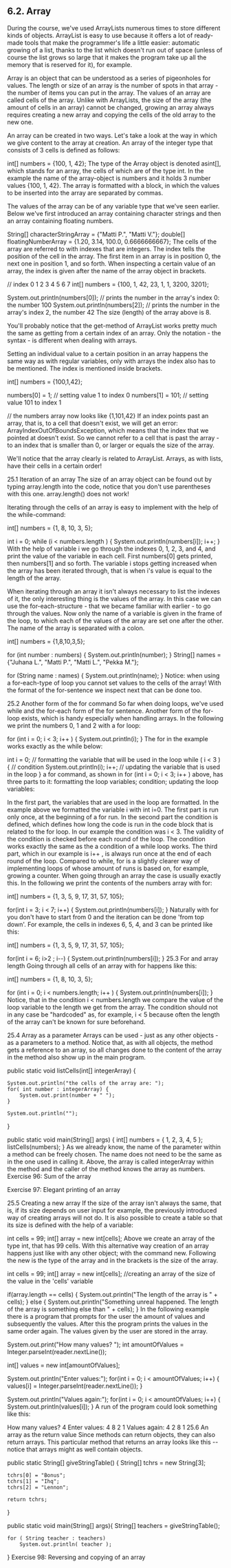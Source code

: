 ## 6.2. Array
During the course, we've used ArrayLists numerous times to store different kinds of objects. ArrayList is easy to use because it offers a lot of ready-made tools that make the programmer's life a little easier: automatic growing of a list, thanks to the list which doesn't run out of space (unless of course the list grows so large that it makes the program take up all the memory that is reserved for it), for example.

Array is an object that can be understood as a series of pigeonholes for values. The length or size of an array is the number of spots in that array - the number of items you can put in the array. The values of an array are called cells of the array. Unlike with ArrayLists, the size of the array (the amount of cells in an array) cannot be changed, growing an array always requires creating a new array and copying the cells of the old array to the new one.

An array can be created in two ways. Let's take a look at the way in which we give content to the array at creation. An array of the integer type that consists of 3 cells is defined as follows:

int[] numbers = {100, 1, 42};
The type of the Array object is denoted asint[], which stands for an array, the cells of which are of the type int. In the example the name of the array-object is numbers and it holds 3 number values {100, 1, 42}. The array is formatted with a block, in which the values to be inserted into the array are separated by commas.

The values of the array can be of any variable type that we've seen earlier. Below we've first introduced an array containing character strings and then an array containing floating numbers.

String[] characterStringArray = {"Matti P.", "Matti V."};
double[] floatingNumberArray = {1.20, 3.14, 100.0, 0.6666666667};
The cells of the array are referred to with indexes that are integers. The index tells the position of the cell in the array. The first item in an array is in position 0, the next one in position 1, and so forth. When inspecting a certain value of an array, the index is given after the name of the array object in brackets.

// index           0   1    2    3   4   5     6     7
int[] numbers = {100,  1,  42,  23,  1,  1, 3200, 3201};

System.out.println(numbers[0]);    // prints the number in the array's index 0: the number 100
System.out.println(numbers[2]);    // prints the number in the array's index 2, the number 42
The size (length) of the array above is 8.

You'll probably notice that the get-method of ArrayList works pretty much the same as getting from a certain index of an array. Only the notation - the syntax - is different when dealing with arrays.

Setting an individual value to a certain position in an array happens the same way as with regular variables, only with arrays the index also has to be mentioned. The index is mentioned inside brackets.

int[] numbers = {100,1,42};

numbers[0] = 1;    // setting value 1 to index 0
numbers[1] = 101;  // setting value 101 to index 1

// the numbers array now looks like {1,101,42}
If an index points past an array, that is, to a cell that doesn't exist, we will get an error: ArrayIndexOutOfBoundsException, which means that the index that we pointed at doesn't exist. So we cannot refer to a cell that is past the array - to an index that is smaller than 0, or larger or equals the size of the array.

We'll notice that the array clearly is related to ArrayList. Arrays, as with lists, have their cells in a certain order!

25.1 Iteration of an array
The size of an array object can be found out by typing array.length into the code, notice that you don't use parentheses with this one. array.length() does not work!

Iterating through the cells of an array is easy to implement with the help of the while-command:

int[] numbers = {1, 8, 10, 3, 5};

int i = 0;
while (i < numbers.length ) {
    System.out.println(numbers[i]);
    i++;
}
With the help of variable i we go through the indexes 0, 1, 2, 3, and 4, and print the value of the variable in each cell. First numbers[0] gets printed, then numbers[1] and so forth. The variable i stops getting increased when the array has been iterated through, that is when i's value is equal to the length of the array.

When iterating through an array it isn't always necessary to list the indexes of it, the only interesting thing is the values of the array. In this case we can use the for-each-structure - that we became familiar with earlier - to go through the values. Now only the name of a variable is given in the frame of the loop, to which each of the values of the array are set one after the other. The name of the array is separated with a colon.

int[] numbers = {1,8,10,3,5};

for (int number : numbers) {
    System.out.println(number);
}
String[] names = {"Juhana L.", "Matti P.", "Matti L.", "Pekka M."};

for (String name : names) {
    System.out.println(name);
}
Notice: when using a for-each-type of loop you cannot set values to the cells of the array! With the format of the for-sentence we inspect next that can be done too.

25.2 Another form of the for command
So far when doing loops, we've used while and the for-each form of the for sentence. Another form of the for-loop exists, which is handy especially when handling arrays. In the following we print the numbers 0, 1 and 2 with a for loop:

for (int i = 0; i < 3; i++ ) {
    System.out.println(i);
}
The for in the example works exactly as the while below:

int i = 0;  // formatting the variable that will be used in the loop
while ( i < 3 ) {  // condition
    System.out.println(i);
    i++;   // updating the variable that is used in the loop
}
a for command, as shown in for (int i = 0; i < 3; i++ ) above, has three parts to it: formatting the loop variables; condition; updating the loop variables:

In the first part, the variables that are used in the loop are formatted. In the example above we formatted the variable i with int i=0. The first part is run only once, at the beginning of a for run.
In the second part the condition is defined, which defines how long the code is run in the code block that is related to the for loop. In our example the condition was i < 3. The validity of the condition is checked before each round of the loop. The condition works exactly the same as the a condition of a while loop works.
The third part, which in our example is i++ , is always run once at the end of each round of the loop.
Compared to while, for is a slightly clearer way of implementing loops of whose amount of runs is based on, for example, growing a counter. When going through an array the case is usually exactly this. In the following we print the contents of the numbers array with for:

int[] numbers = {1, 3, 5, 9, 17, 31, 57, 105};

for(int i = 3; i < 7; i++) {
    System.out.println(numbers[i]);
}
Naturally with for you don't have to start from 0 and the iteration can be done 'from top down'. For example, the cells in indexes 6, 5, 4, and 3 can be printed like this:

int[] numbers = {1, 3, 5, 9, 17, 31, 57, 105};

for(int i = 6; i>2 ; i--) {
    System.out.println(numbers[i]);
}
25.3 For and array length
Going through all cells of an array with for happens like this:

int[] numbers = {1, 8, 10, 3, 5};

for (int i = 0; i < numbers.length; i++ ) {
    System.out.println(numbers[i]);
}
Notice, that in the condition i < numbers.length we compare the value of the loop variable to the length we get from the array. The condition should not in any case be "hardcoded" as, for example, i < 5 because often the length of the array can't be known for sure beforehand.

25.4 Array as a parameter
Arrays can be used - just as any other objects - as a parameters to a method. Notice that, as with all objects, the method gets a reference to an array, so all changes done to the content of the array in the method also show up in the main program.

public static void listCells(int[] integerArray) {

    System.out.println("the cells of the array are: ");
    for( int number : integerArray) {
        System.out.print(number + " ");
    }

    System.out.println("");
}

public static void  main(String[] args) {
    int[] numbers = { 1, 2, 3, 4, 5 };
    listCells(numbers);
}
As we already know, the name of the parameter within a method can be freely chosen. The name does not need to be the same as in the one used in calling it. Above, the array is called integerArray within the method and the caller of the method knows the array as numbers.
Exercise 96: Sum of the array

Exercise 97: Elegant printing of an array

25.5 Creating a new array
If the size of the array isn't always the same, that is, if its size depends on user input for example, the previously introduced way of creating arrays will not do. It is also possible to create a table so that its size is defined with the help of a variable:

int cells = 99;
int[] array = new int[cells];
Above we create an array of the type int, that has 99 cells. With this alternative way creation of an array happens just like with any other object; with the command new. Following the new is the type of the array and in the brackets is the size of the array.

int cells = 99;
int[] array = new int[cells]; //creating an array of the size of the value in the 'cells' variable

if(array.length == cells) {
    System.out.println("The length of the array is " + cells);
} else {
    System.out.println("Something unreal happened. The length of the array is something else than " + cells);
}
In the following example there is a program that prompts for the user the amount of values and subsequently the values. After this the program prints the values in the same order again. The values given by the user are stored in the array.

System.out.print("How many values? ");
int amountOfValues = Integer.parseInt(reader.nextLine());

int[] values = new int[amountOfValues];

System.out.println("Enter values:");
for(int i = 0; i < amountOfValues; i++) {
    values[i] = Integer.parseInt(reader.nextLine());
}

System.out.println("Values again:");
for(int i = 0; i < amountOfValues; i++) {
    System.out.println(values[i]);
}
A run of the program could look something like this:

How many values? 4
Enter values:
4
8
2
1
Values again:
4
2
8
1
25.6 An array as the return value
Since methods can return objects, they can also return arrays. This particular method that returns an array looks like this -- notice that arrays might as well contain objects.

public static String[] giveStringTable() {
    String[] tchrs = new String[3];

    tchrs[0] = "Bonus";
    tchrs[1] = "Ihq";
    tchrs[2] = "Lennon";

    return tchrs;
}

public static void main(String[] args){
    String[] teachers = giveStringTable();

    for ( String teacher : teachers)
        System.out.println( teacher );
}
Exercise 98: Reversing and copying of an array